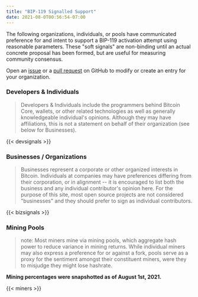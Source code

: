 ```yaml
---
title: "BIP-119 Signalled Support"
date: 2021-08-0T00:56:54-07:00
---
```


The following organizations, individuals, or pools have communicated preference
for and intent to support a BIP-119 activation attempt using reasonable
parameters. These "soft signals" are non-binding until an actual concrete proposal
has been formed, but are useful for measuring community consensus.

Open an [issue](https://github.com/jeremyrubin/utxos.org/issues/new) or a [pull
request](https://github.com/JeremyRubin/utxos.org/pulls) on GitHub to modify or
create an entry for your organization.


### Developers & Individuals
> Developers & Individuals include the programmers behind Bitcoin Core,
> wallets, or other related technologies as well as generally knowledgeable
> individual's opinions. Although they may have affiliations, this is not a statement
> on behalf of their organization (see below for Businesses).

{{< devsignals >}}

### Businesses / Organizations
> Businesses represent a corporate  or other organized interests in Bitcoin.
> Individuals at companies may have preferences differing from their
> corporation, or in alignment -- it is encouraged to list both the business
> and any individual contributor's opinion here. For the purpose of this site,
> most open source projects are not considered "businesses" and they should
> prefer to sign as individual contributors.

{{< bizsignals >}}

### Mining Pools

> note: Most miners mine via mining pools, which aggregate hash power to reduce
> variance in mining returns. While individual miners may also express a
> preference for or against a fork, pools serve as a proxy for the sentiment
> amongst their constituent miners, were they to misjudge they might lose
> hashrate.

**Mining percentages were snapshotted as of August 1st, 2021.**

{{< miners >}}



